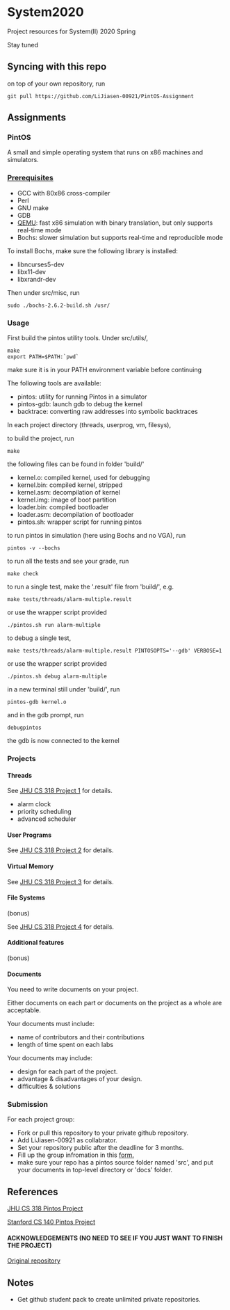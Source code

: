 # System2020

Project resources for System(II) 2020 Spring

Stay tuned

## Syncing with this repo

on top of your own repository, run

    git pull https://github.com/LiJiasen-00921/PintOS-Assignment

## Assignments

### PintOS

A small and simple operating system that runs on x86 machines and simulators.

### [Prerequisites](https://www.cs.jhu.edu/~huang/cs318/fall17/project/setup.html)

- GCC with 80x86 cross-compiler
- Perl
- GNU make
- GDB
- [QEMU](https://www.qemu.org/index.html): fast x86 simulation with binary translation, but only supports real-time mode
- Bochs: slower simulation but supports real-time and reproducible mode

To install Bochs, make sure the following library is installed:

- libncurses5-dev
- libx11-dev
- libxrandr-dev

Then under src/misc, run

    sudo ./bochs-2.6.2-build.sh /usr/

### Usage

First build the pintos utility tools. Under src/utils/,

    make
    export PATH=$PATH:`pwd`

make sure it is in your PATH environment variable before continuing

The following tools are available:

- pintos: utility for running Pintos in a simulator
- pintos-gdb: launch gdb to debug the kernel
- backtrace: converting raw addresses into symbolic backtraces

In each project directory (threads, userprog, vm, filesys),

to build the project, run

    make

the following files can be found in folder 'build/'

- kernel.o: compiled kernel, used for debugging
- kernel.bin: compiled kernel, stripped
- kernel.asm: decompilation of kernel
- kernel.img: image of boot partition
- loader.bin: compiled bootloader
- loader.asm: decompilation of bootloader
- pintos.sh: wrapper script for running pintos

to run pintos in simulation (here using Bochs and no VGA), run

    pintos -v --bochs

to run all the tests and see your grade, run

    make check

to run a single test, make the '.result' file from 'build/', e.g.

    make tests/threads/alarm-multiple.result

or use the wrapper script provided

    ./pintos.sh run alarm-multiple

to debug a single test,

    make tests/threads/alarm-multiple.result PINTOSOPTS='--gdb' VERBOSE=1

or use the wrapper script provided

    ./pintos.sh debug alarm-multiple

in a new terminal still under 'build/', run

    pintos-gdb kernel.o

and in the gdb prompt, run

    debugpintos

the gdb is now connected to the kernel

### Projects

#### Threads

See [JHU CS 318 Project 1](https://www.cs.jhu.edu/~huang/cs318/fall17/project/project1.html) for details.

- alarm clock
- priority scheduling
- advanced scheduler

#### User Programs

See [JHU CS 318 Project 2](https://www.cs.jhu.edu/~huang/cs318/fall17/project/project2.html) for details.

#### Virtual Memory

See [JHU CS 318 Project 3](https://www.cs.jhu.edu/~huang/cs318/fall17/project/project3.html) for details.

#### File Systems

(bonus)

See [JHU CS 318 Project 4](https://www.cs.jhu.edu/~huang/cs318/fall17/project/project4.html) for details.

#### Additional features

(bonus)

#### Documents

You need to write documents on your project.

Either documents on each part or documents on the project as a whole are acceptable.

Your documents must include:

- name of contributors and their contributions
- length of time spent on each labs

Your documents may include:

- design for each part of the project.
- advantage & disadvantages of your design.
- difficulties & solutions

### Submission

For each project group:

- Fork or pull this repository to your private github repository.
- Add LiJiasen-00921 as collabrator.
- Set your repository public after the deadline for 3 months.
- Fill up the group infromation in this [form.](https://docs.google.com/spreadsheets/d/1fXb2yQkMQXij3VqJXAAy5lvxMgXSxpLdNUlsnX-DO7A/edit?usp=sharing)
- make sure your repo has a pintos source folder named 'src', and put your documents in top-level directory or 'docs' folder.

## References

[JHU CS 318 Pintos Project](https://cs.jhu.edu/~huang/cs318/fall17/project/guide.html)

[Stanford CS 140 Pintos Project](https://web.stanford.edu/class/cs140/projects/pintos/pintos.html)

#### ACKNOWLEDGEMENTS (NO NEED TO SEE IF YOU JUST WANT TO FINISH THE PROJECT)

[Original ](https://github.com/jhu-cs318/pintos)
[repository](https://github.com/CreeperLin/pintos/tree/ac4b6d0d1cadea10ba94dbea51b37f4ac012ff2f)

## Notes

- Get github student pack to create unlimited private repositories.
